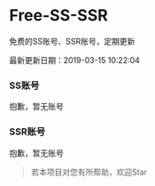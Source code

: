 # Free-SS-SSR

免费的SS账号、SSR账号，定期更新

最新更新日期：2019-03-15 10:22:04 

### SS账号

抱歉，暂无账号

### SSR账号

抱歉，暂无账号



> 若本项目对您有所帮助，欢迎Star